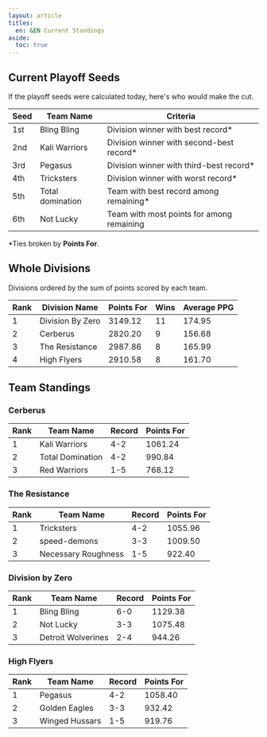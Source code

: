 ```yaml
---
layout: article
titles:
  en: &EN Current Standings
aside:
  toc: true
---
```


## Current Playoff Seeds

If the playoff seeds were calculated today, here's who would make the cut.

| Seed | Team Name        | Criteria                                  |
| ---- | ---------------- | ----------------------------------------- |
| 1st  | Bling Bling      | Division winner with best record\*        |
| 2nd  | Kali Warriors    | Division winner with second-best record\* |
| 3rd  | Pegasus          | Division winner with third-best record\*  |
| 4th  | Tricksters       | Division winner with worst record\*       |
| 5th  | Total domination | Team with best record among remaining\*   |
| 6th  | Not Lucky        | Team with most points for among remaining |

\*Ties broken by **Points For**.

## Whole Divisions

Divisions ordered by the sum of points scored by each team.

| Rank | Division Name    | Points For | Wins | Average PPG |
| ---- | ---------------- | ---------- | ---- | ----------- |
| 1    | Division By Zero | 3149.12    | 11   | 174.95      |
| 2    | Cerberus         | 2820.20    | 9    | 156.68      |
| 3    | The Resistance   | 2987.86    | 8    | 165.99      |
| 4    | High Flyers      | 2910.58    | 8    | 161.70      |

## Team Standings

### Cerberus

| Rank | Team Name        | Record | Points For |
| ---- | ---------------- | ------ | ---------- |
| 1    | Kali Warriors    | 4-2    | 1061.24    |
| 2    | Total Domination | 4-2    | 990.84     |
| 3    | Red Warriors     | 1-5    | 768.12     |

### The Resistance

| Rank | Team Name           | Record | Points For |
| ---- | ------------------- | ------ | ---------- |
| 1    | Tricksters          | 4-2    | 1055.96    |
| 2    | speed-demons        | 3-3    | 1009.50    |
| 3    | Necessary Roughness | 1-5    | 922.40     |

### Division by Zero

| Rank | Team Name          | Record | Points For |
| ---- | ------------------ | ------ | ---------- |
| 1    | Bling Bling        | 6-0    | 1129.38    |
| 2    | Not Lucky          | 3-3    | 1075.48    |
| 3    | Detroit Wolverines | 2-4    | 944.26     |

### High Flyers

| Rank | Team Name      | Record | Points For |
| ---- | -------------- | ------ | ---------- |
| 1    | Pegasus        | 4-2    | 1058.40    |
| 2    | Golden Eagles  | 3-3    | 932.42     |
| 3    | Winged Hussars | 1-5    | 919.76     |


